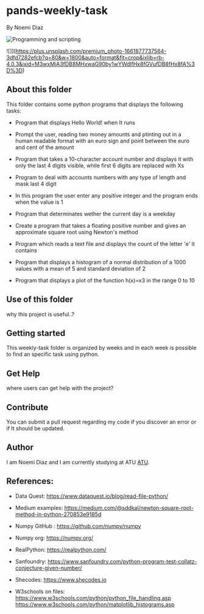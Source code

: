 # pands-weekly-task

By Noemi Diaz

![Programming and scripting](https://images.unsplash.com/photo-1523800503107-5bc3ba2a6f81?q=80&w=1780&auto=format&fit=crop&ixlib=rb-4.0.3&ixid=M3wxMjA3fDB8MHxwaG90by1wYWdlfHx8fGVufDB8fHx8fA%3D%3D)

![]](https://plus.unsplash.com/premium_photo-1661877737564-3dfd7282efcb?q=80&w=1800&auto=format&fit=crop&ixlib=rb-4.0.3&ixid=M3wxMjA3fDB8MHxwaG90by1wYWdlfHx8fGVufDB8fHx8fA%3D%3D)


## About this folder

This folder contains some python programs that displays the following tasks:


- Program that displays Hello World! when It runs

- Prompt the user, reading two money amounts and ptinting out in a human readable format with an euro sign  and point between the euro and cent of the amount 

- Program that takes a 10-character account number and displays it with only the last 4 digits visible, while first 6 digits are replaced with Xs

- Program to deal with accounts numbers with any type of length and mask last 4 digit

- In this program the user enter any positive integer and the program ends when the value is 1

- Program that determinates wether the current day is a weekday

- Create a program that takes a floating positive number and gives an approximate square root using Newton's method

- Program  which reads a text file and displays the count of the letter 'e' it contains

- Program that displays a histogram of a normal distribution of a 1000 values with a mean of 5 and standard deviation of 2
- Program that displays a plot of the function  h(x)=x3 in the range 0 to 10


## Use of this folder

why this project is useful..?


## Getting started


This weekly-task folder is organized by weeks and in each week is possible to find an specific task using python.


## Get Help

where users can get help with the project?


## Contribute

You can submit a pull request regarding my code if you discover an error or if It should be updated.


## Author 

I am Noemi Diaz and I am currently studying at ATU [ATU](https://www.atu.ie/).


## References:

 
- Data Quest: https://www.dataquest.io/blog/read-file-python/

- Medium examples: https://medium.com/@sddkal/newton-square-root-method-in-python-270853e9185d

- Numpy GitHub : https://github.com/numpy/numpy

- Numpy org: https://numpy.org/

- RealPython: https://realpython.com/

- Sanfoundry: https://www.sanfoundry.com/python-program-test-collatz-conjecture-given-number/

- Shecodes: https://www.shecodes.io

- W3schools on files:  https://www.w3schools.com/python/python_file_handling.asp
                        https://www.w3schools.com/python/matplotlib_histograms.asp



